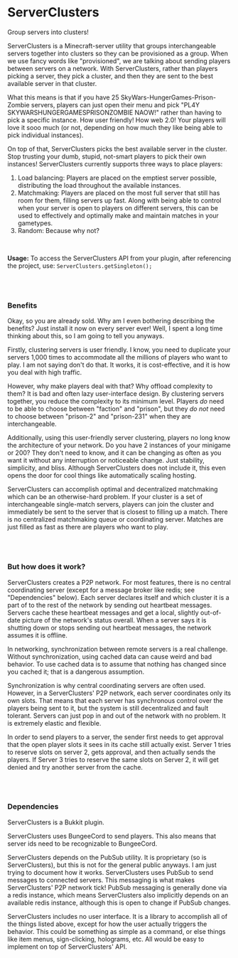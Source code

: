 ServerClusters
=====================
Group servers into clusters! 

ServerClusters is a Minecraft-server utility that groups interchangeable servers together into clusters so they can be provisioned as a group. When we use fancy words like "provisioned", we are talking about sending players between servers on a network. With ServerClusters, rather than players picking a server, they pick a cluster, and then they are sent to the best available server in that cluster.

What this means is that if you have 25 SkyWars-HungerGames-Prison-Zombie servers, players can just open their menu and pick "PL4Y SKYWARSHUNGERGAMESPRISONZOMBIE NAOW!" rather than having to pick a specific instance. How user friendly! How web 2.0! Your players will love it sooo much (or not, depending on how much they like being able to pick individual instances).

On top of that, ServerClusters picks the best available server in the cluster. Stop trusting your dumb, stupid, not-smart players to pick their own instances! ServerClusters currently supports three ways to place players:

1. Load balancing: Players are placed on the emptiest server possible, distributing the load throughout the available instances.
2. Matchmaking: Players are placed on the most full server that still has room for them, filling servers up fast. Along with being able to control when your server is open to players on different servers, this can be used to effectively and optimally make and maintain matches in your gametypes.
3. Random: Because why not?

<br>

**Usage:**
To access the ServerClusters API from your plugin, after referencing the project, use:
<code>ServerClusters.getSingleton();</code>

<br>
<br>

### Benefits
Okay, so you are already sold. Why am I even bothering describing the benefits? Just install it now on every server ever! Well, I spent a long time thinking about this, so I am going to tell you anyways.

Firstly, clustering servers is user friendly. I know, you need to duplicate your servers 1,000 times to accommodate all the millions of players who want to play. I am not saying don't do that. It works, it is cost-effective, and it is how you deal with high traffic. 

However, why make players deal with that? Why offload complexity to them? It is bad and often lazy user-interface design. By clustering servers together, you reduce the complexity to its minimum level. Players _do_ need to be able to choose between "faction" and "prison", but they _do not_ need to choose between "prison-2" and "prison-231" when they are interchangeable.

Additionally, using this user-friendly server clustering, players no long know the architecture of your network. Do you have 2 instances of your minigame or 200? They don't need to know, and it can be changing as often as you want it without any interruption or noticeable change. Just stability, simplicity, and bliss. Although ServerClusters does not include it, this even opens the door for cool things like automatically scaling hosting.

ServerClusters can accomplish optimal and decentralized matchmaking which can be an otherwise-hard problem. If your cluster is a set of interchangeable single-match servers, players can join the cluster and immediately be sent to the server that is closest to filling up a match. There is no centralized matchmaking queue or coordinating server. Matches are just filled as fast as there are players who want to play.

<br>
<br>

### But how does it work?
ServerClusters creates a P2P network. For most features, there is no central coordinating server (except for a message broker like redis; see "Dependencies" below). Each server declares itself and which cluster it is a part of to the rest of the network by sending out heartbeat messages. Servers cache these heartbeat messages and get a local, slightly out-of-date picture of the network's status overall. When a server says it is shutting down or stops sending out heartbeat messages, the network assumes it is offline. 

In networking, synchronization between remote servers is a real challenge. Without synchronization, using cached data can cause weird and bad behavior. To use cached data is to assume that nothing has changed since you cached it; that is a dangerous assumption. 

Synchronization is why central coordinating servers are often used. However, in a ServerClusters' P2P network, each server coordinates only its own slots. That means that each server has synchronous control over the players being sent to it, but the system is still decentralized and fault tolerant. Servers can just pop in and out of the network with no problem. It is extremely elastic and flexible.

In order to send players to a server, the sender first needs to get approval that the open player slots it sees in its cache still actually exist. Server 1 tries to reserve slots on server 2, gets approval, and then actually sends the players. If Server 3 tries to reserve the same slots on Server 2, it will get denied and try another server from the cache.

<br>
<br>

### Dependencies
ServerClusters is a Bukkit plugin.

ServerClusters uses BungeeCord to send players. This also means that server ids need to be recognizable to BungeeCord.

ServerClusters depends on the PubSub utility. It is proprietary (so is ServerClusters), but this is not for the general public anyways. I am just trying to document how it works. ServerClusters uses PubSub to send messages to connected servers. This messaging is what makes ServerClusters' P2P network tick! PubSub messaging is generally done via a redis instance, which means ServerClusters also implicitly depends on an available redis instance, although this is open to change if PubSub changes.

ServerClusters includes no user interface. It is a library to accomplish all of the things listed above, except for how the user actually triggers the behavior. This could be something as simple as a command, or else things like item menus, sign-clicking, holograms, etc. All would be easy to implement on top of ServerClusters' API.
